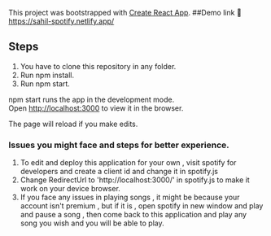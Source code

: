This project was bootstrapped with [Create React App](https://github.com/facebook/create-react-app).
##Demo link
🔗 https://sahil-spotify.netlify.app/

## Steps

1. You have to clone this repository in any folder.
2. Run npm install.
3. Run npm start.

npm start runs the app in the development mode.<br />
Open [http://localhost:3000](http://localhost:3000) to view it in the browser.

The page will reload if you make edits.<br />

### Issues you might face and steps for better experience.

1. To edit and deploy this application for your own , visit spotify for developers and create a client id and change it in spotify.js
2. Change RedirectUrl to 'http://localhost:3000/' in spotify.js to make it work on your device browser.
3. If you face any issues in playing songs , it might be because your account isn't premium , but if it is , open spotify in new window and play and pause a song , then come back to this application and play any song you wish and you will be able to play. 

